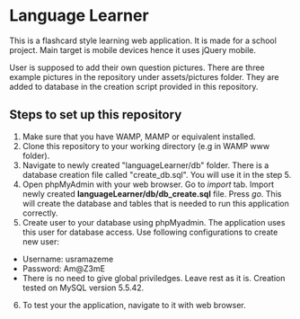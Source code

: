 # Language Learner

This is a flashcard style learning web application. It is made for a school project. Main target is mobile devices hence it uses jQuery mobile.

User is supposed to add their own question pictures. There are three example pictures in the repository under assets/pictures folder. They are added to database in the creation script provided in this repository.

## Steps to set up this repository

1. Make sure that you have WAMP, MAMP or equivalent installed.
2. Clone this repository to your working directory (e.g in WAMP www folder).
3. Navigate to newly created "languageLearner/db" folder. There is a database creation file called "create_db.sql". You will use it in the step 5.
4. Open phpMyAdmin with your web browser. Go to _import_ tab. Import newly created __languageLearner/db/db_create.sql__ file. Press _go_. This will create the database and tables that is needed to run this application correctly.
5. Create user to your database using phpMyadmin. The application uses this user for database access. Use following configurations to create new user:
  * Username: usramazeme
  * Password: Am@Z3mE
  * There is no need to give global priviledges. Leave rest as it is. Creation tested on MySQL version 5.5.42.
6. To test your the application, navigate to it with web browser.
